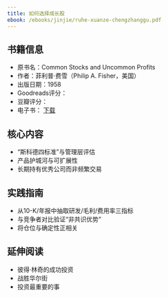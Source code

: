 ```yaml
---
title: 如何选择成长股
ebook: /ebooks/jinjie/ruhe-xuanze-chengzhanggu.pdf
---
```

## 书籍信息
- 原书名：Common Stocks and Uncommon Profits
- 作者：菲利普·费雪（Philip A. Fisher，美国）
- 出版日期：1958
- Goodreads评分：
- 豆瓣评分：
- 电子书： [下载](/ebooks/jinjie/ruhe-xuanze-chengzhanggu.pdf)

## 核心内容
- “斯科德四标准”与管理层评估
- 产品护城河与可扩展性
- 长期持有优秀公司而非频繁交易

## 实践指南
- 从10-K/年报中抽取研发/毛利/费用率三指标
- 与竞争者对比验证“非共识优势”
- 将仓位与确定性正相关

## 延伸阅读
- 彼得·林奇的成功投资
- 战胜华尔街
- 投资最重要的事
